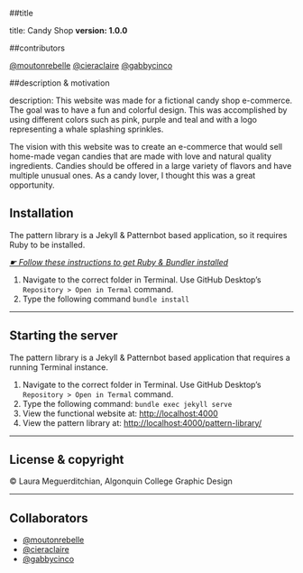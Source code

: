 ##title

title: Candy Shop
**version: 1.0.0**

##contributors

[@moutonrebelle](https://github.com/moutonrebelle)
[@cieraclaire](https://github.com/cieraclaire)
[@gabbycinco](https://github/gabbycinco)

##description & motivation

description: This website was made for a fictional candy shop e-commerce. The goal was to have a fun and colorful design. This was accomplished by using different colors such as pink, purple and teal and with a logo representing a whale splashing sprinkles.

The vision with this website was to create an e-commerce that would sell home-made vegan candies that are made with love and natural quality ingredients. Candies should be offered in a large variety of flavors and have multiple unusual ones. As a candy lover, I thought this was a great opportunity.

## Installation

The pattern library is a Jekyll & Patternbot based application, so it requires Ruby to be installed.

[*☛ Follow these instructions to get Ruby & Bundler installed*](https://learn-the-web.algonquindesign.ca/courses/web-dev-4/install-more-developer-tools/)

1. Navigate to the correct folder in Terminal. Use GitHub Desktop’s `Repository > Open in Termal` command.
2. Type the following command `bundle install`

---

## Starting the server

The pattern library is a Jekyll & Patternbot based application that requires a running Terminal instance.

1. Navigate to the correct folder in Terminal. Use GitHub Desktop’s `Repository > Open in Termal` command.
2. Type the following command: `bundle exec jekyll serve`
3. View the functional website at: [http://localhost:4000](http://localhost:4000)
4. View the pattern library at: [http://localhost:4000/pattern-library/](http://localhost:4000/pattern-library/)

---

## License & copyright
© Laura Meguerditchian, Algonquin College Graphic Design

---

## Collaborators
- [@moutonrebelle](https://github/moutonrebelle)
- [@cieraclaire](https://github/cieraclaire)
- [@gabbycinco](https://github/gabbycinco)
